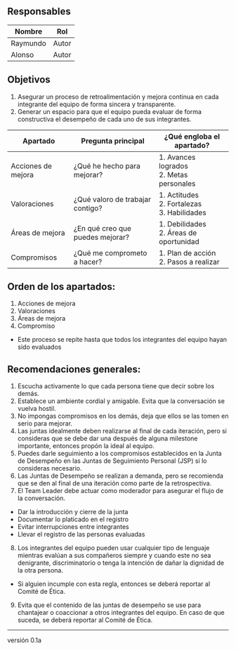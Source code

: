 ## Responsables
Nombre     | Rol
-----------|------------------
Raymundo   | Autor
Alonso     | Autor

## Objetivos
1. Asegurar un proceso de retroalimentación y mejora continua en cada integrante del equipo de forma sincera y transparente.
2. Generar un espacio para que el equipo pueda evaluar de forma constructiva el desempeño de cada uno de sus integrantes.

<table>
  <thead>
    <tr>
      <th>Apartado</th> 
      <th>Pregunta principal</th> 
      <th>¿Qué engloba el apartado?</th>
    </tr>
  </thead>
  <tbody>
    <tr>
      <td>Acciones de mejora</td>
      <td>¿Qué he hecho para mejorar?</td>
      <td>1. Avances logrados
          <br>
          2. Metas personales
      </td>
    </tr>
    <tr>
      <td>Valoraciones</td>
      <td>¿Qué valoro de trabajar contigo?</td>
      <td>1. Actitudes
          <br>
          2. Fortalezas
          <br>
          3. Habilidades
      </td>
    </tr>
    <tr>
      <td>Áreas de mejora</td>
      <td>¿En qué creo que puedes mejorar?</td>
      <td>1. Debilidades
          <br>
          2. Áreas de oportunidad
      </td>
    </tr>
    <tr>
      <td>Compromisos</td>
      <td>¿Qué me comprometo a hacer?</td>
      <td>1. Plan de acción
          <br>
          2. Pasos a realizar
      </td>
    </tr>
  </tbody>
</table>

## Orden de los apartados:
1. Acciones de mejora 
2. Valoraciones
3. Áreas de mejora
4. Compromiso
* Este proceso se repite hasta que todos los integrantes del equipo hayan sido evaluados

## Recomendaciones generales:
1. Escucha activamente lo que cada persona tiene que decir sobre los demás.
2. Establece un ambiente cordial y amigable. Evita que la conversación se vuelva hostil.
3. No impongas compromisos en los demás, deja que ellos se las tomen en serio para mejorar.
4. Las juntas idealmente deben realizarse al final de cada iteración, pero si consideras que se debe dar una después de alguna milestone importante, entonces propón la ideal al equipo.
5. Puedes darle seguimiento a los compromisos establecidos en la Junta de Desempeño en las Juntas de Seguimiento Personal (JSP) si lo consideras necesario.
6. Las Juntas de Desempeño se realizan a demanda, pero se recomienda que se den al final de una iteración como parte de la retrospectiva.
7. El Team Leader debe actuar como moderador para asegurar el flujo de la conversación.
* Dar la introducción y cierre de la junta
* Documentar lo platicado en el registro
* Evitar interrupciones entre integrantes
* Llevar el registro de las personas evaluadas
8. Los integrantes del equipo pueden usar cualquier tipo de lenguaje mientras evalúan a sus compañeros siempre y cuando este no sea denigrante, discriminatorio o tenga la intención de dañar la dignidad de la otra persona.
* Si alguien incumple con esta regla, entonces se deberá reportar al Comité de Ética.
9. Evita que el contenido de las juntas de desempeño se use para chantajear o coaccionar a otros integrantes del equipo. En caso de que suceda, se deberá reportar al Comité de Ética.

***
versión 0.1a